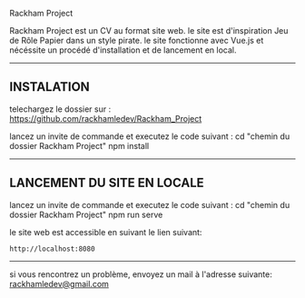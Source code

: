 Rackham Project

Rackham Project est un CV au format site web. le site est d'inspiration Jeu de Rôle Papier dans un style pirate. 
le site fonctionne avec Vue.js et nécéssite un procédé d'installation et de lancement en local.

-------------------------------------
INSTALATION
-------------------------------------

telechargez le dossier sur :
    https://github.com/rackhamledev/Rackham_Project

lancez un invite de commande et executez le code suivant :
    cd "chemin du dossier Rackham Project"
    npm install

--------------------------------
LANCEMENT DU SITE EN LOCALE
--------------------------------

lancez un invite de commande et executez le code suivant :
    cd "chemin du dossier Rackham Project"
    npm run serve

le site web est accessible en suivant le lien suivant:

	http://localhost:8080


-------------------------------
si vous rencontrez un problème, envoyez un mail à l'adresse suivante:
rackhamledev@gmail.com